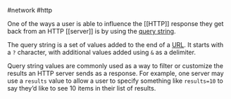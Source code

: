 #network #http 

One of the ways a user is able to influence the [[HTTP]] response they get back from an HTTP [[server]] is by using the [query string](https://en.wikipedia.org/wiki/Query_string). 

The query string is a set of values added to the end of a [URL](https://en.wikipedia.org/wiki/URL). It starts with a `?` character, with additional values added using `&` as a delimiter. 

Query string values are commonly used as a way to filter or customize the results an HTTP server sends as a response. For example, one server may use a `results` value to allow a user to specify something like `results=10` to say they’d like to see 10 items in their list of results. 